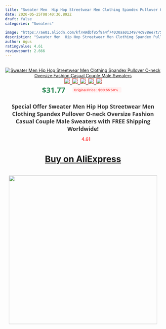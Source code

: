 ```yaml
---
title: "Sweater Men  Hip Hop Streetwear Men Clothing Spandex Pullover O-neck Oversize Fashion Casual Couple Male Sweaters"
date: 2020-05-25T08:40:36.892Z
draft: false
categories: "Sweaters"

image: "https://ae01.alicdn.com/kf/H9dbf85f9a4f74030aa0134974c988ee7t/Sweater-Men-Hip-Hop-Streetwear-Men-Clothing-Spandex-Pullover-O-neck-Oversize-Fashion-Casual-Couple-Male.jpg"
description: "Sweater Men  Hip Hop Streetwear Men Clothing Spandex Pullover O-neck Oversize Fashion Casual Couple Male Sweaters"
author: Agus
ratingvalue: 4.61
reviewcount: 2.666
---
```

<br>
<div style="text-align: center;">
<a href="https://s.click.aliexpress.com/e/_A2Tp3R" target="_blank" rel="nofollow noopener noreferrer"><img alt="Sweater Men  Hip Hop Streetwear Men Clothing Spandex Pullover O-neck Oversize Fashion Casual Couple Male Sweaters" class="magnifier-image" src="https://ae01.alicdn.com/kf/H9dbf85f9a4f74030aa0134974c988ee7t/Sweater-Men-Hip-Hop-Streetwear-Men-Clothing-Spandex-Pullover-O-neck-Oversize-Fashion-Casual-Couple-Male.jpg_640x640.jpg">
<br>
<img style="border:1px solid salmon" src="https://ae01.alicdn.com/kf/H9dbf85f9a4f74030aa0134974c988ee7t/Sweater-Men-Hip-Hop-Streetwear-Men-Clothing-Spandex-Pullover-O-neck-Oversize-Fashion-Casual-Couple-Male.jpg_120x120.jpg">&nbsp;&nbsp;<img style="border:1px solid salmon" src="https://ae01.alicdn.com/kf/Hd26d5472e6584c07a862a3a11ed6197dC/Sweater-Men-Hip-Hop-Streetwear-Men-Clothing-Spandex-Pullover-O-neck-Oversize-Fashion-Casual-Couple-Male.jpg_120x120.jpg">&nbsp;&nbsp;<img style="border:1px solid salmon" src="https://ae01.alicdn.com/kf/H266b89da92c648649d35e4aa0c3b2048W/Sweater-Men-Hip-Hop-Streetwear-Men-Clothing-Spandex-Pullover-O-neck-Oversize-Fashion-Casual-Couple-Male.jpg_120x120.jpg">&nbsp;&nbsp;<img style="border:1px solid salmon" src="https://ae01.alicdn.com/kf/H45ed68094c594c2b95d604ef454f1eb8V/Sweater-Men-Hip-Hop-Streetwear-Men-Clothing-Spandex-Pullover-O-neck-Oversize-Fashion-Casual-Couple-Male.jpg_120x120.jpg">&nbsp;&nbsp;<img style="border:1px solid salmon" src="https://ae01.alicdn.com/kf/H4861b26286a9444db238531845e25478S/Sweater-Men-Hip-Hop-Streetwear-Men-Clothing-Spandex-Pullover-O-neck-Oversize-Fashion-Casual-Couple-Male.jpg_120x120.jpg"></a></div><br0>
<div style="text-align: center;"><span style="background-color: white; border: 0px; box-sizing: border-box; color: seagreen; display: inline-block; font-family: &quot;open sans&quot; , &quot;arial&quot; , &quot;helvetica&quot; , sans-serif , &quot;heiti&quot;; font-size: 24px; font-stretch: inherit; font-weight: 700; line-height: inherit; margin: 0px 10px 0px 0px; padding: 0px; vertical-align: middle;">$31.77 </span>
<span style="background: rgb(255 , 241 , 241); border-radius: 3px; border: 0px; box-sizing: border-box; color: #ff4747; display: inline-block; font-family: inherit; font-size: 12px; font-stretch: inherit; font-style: inherit; font-variant: inherit; font-weight: 600; line-height: inherit; margin: 0px; padding: 2px 5px; transform: scale(0.9); vertical-align: middle;">Original Price : <b style="text-decoration: line-through;">$63.55 </b> 50%&nbsp;&nbsp;</span></div>
<h1 style="color: #333333; display: inline-block; font-family: &quot;open sans&quot; , &quot;arial&quot; , &quot;helvetica&quot; , sans-serif , &quot;heiti&quot;; font-size: 18px; font-stretch: inherit; font-weight: 700; text-align: center;">Special Offer Sweater Men  Hip Hop Streetwear Men Clothing Spandex Pullover O-neck Oversize Fashion Casual Couple Male Sweaters with FREE Shipping Worldwide!</h1>
<div style="color: #ff4747; text-align: center;">
<img src="https://4.bp.blogspot.com/-M0ZcTcb-5uY/XleCXlxnR4I/AAAAAAAAAEc/OrjgMkXV1oMQFaCRZj5HQwOCBcu3w1FegCPcBGAYYCw/s1600/star.png" style="height: 15px;">&nbsp;<b>4.61</b></div>
<div class="button_cont" align="center"><a class="buynow_a" href="https://s.click.aliexpress.com/e/_A2Tp3R" target="_blank" rel="nofollow noopener noreferrer"><H1>Buy on AliExpress</H1></a></div><br>
<div class="separator" style="clear: both; text-align: center;">
<img src="https://lh3.googleusercontent.com/-pTy5HemUv9M/XlePHvY0dAI/AAAAAAAAAE4/0nX5iRUoIWY8eMW9Dpxeirr157OZliDIgCLcBGAsYHQ/s1600/badge.gif" width="480">
</div>
